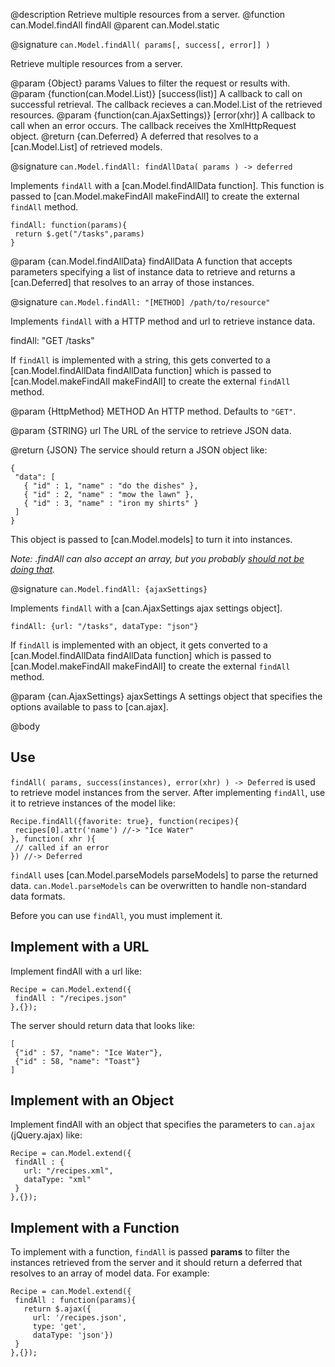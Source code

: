 @description Retrieve multiple resources from a server.
@function can.Model.findAll findAll
@parent can.Model.static

@signature `can.Model.findAll( params[, success[, error]] )`

Retrieve multiple resources from a server.

@param {Object} params Values to filter the request or results with.
@param {function(can.Model.List)} [success(list)] A callback to call on successful retrieval. The callback recieves
a can.Model.List of the retrieved resources.
@param {function(can.AjaxSettings)} [error(xhr)] A callback to call when an error occurs. The callback receives the
XmlHttpRequest object.
@return {can.Deferred} A deferred that resolves to a [can.Model.List] of retrieved models.


@signature `can.Model.findAll: findAllData( params ) -> deferred`

Implements `findAll` with a [can.Model.findAllData function]. This function
is passed to [can.Model.makeFindAll makeFindAll] to create the external
`findAll` method.

```
findAll: function(params){
 return $.get("/tasks",params)
}
```

@param {can.Model.findAllData} findAllData A function that accepts parameters
specifying a list of instance data to retrieve and returns a [can.Deferred]
that resolves to an array of those instances.

@signature `can.Model.findAll: "[METHOD] /path/to/resource"`

Implements `findAll` with a HTTP method and url to retrieve instance data.

   findAll: "GET /tasks"

If `findAll` is implemented with a string, this gets converted to
a [can.Model.findAllData findAllData function]
which is passed to [can.Model.makeFindAll makeFindAll] to create the external
`findAll` method.

@param {HttpMethod} METHOD An HTTP method. Defaults to `"GET"`.

@param {STRING} url The URL of the service to retrieve JSON data.

@return {JSON} The service should return a JSON object like:

```
{
 "data": [
   { "id" : 1, "name" : "do the dishes" },
   { "id" : 2, "name" : "mow the lawn" },
   { "id" : 3, "name" : "iron my shirts" }
 ]
}
```

This object is passed to [can.Model.models] to turn it into instances.

_Note: .findAll can also accept an array, but you
probably [should not be doing that](http://haacked.com/archive/2008/11/20/anatomy-of-a-subtle-json-vulnerability.aspx)._


@signature `can.Model.findAll: {ajaxSettings}`

Implements `findAll` with a [can.AjaxSettings ajax settings object].

```
findAll: {url: "/tasks", dataType: "json"}
```

If `findAll` is implemented with an object, it gets converted to
a [can.Model.findAllData findAllData function]
which is passed to [can.Model.makeFindAll makeFindAll] to create the external
`findAll` method.

@param {can.AjaxSettings} ajaxSettings A settings object that
specifies the options available to pass to [can.ajax].

@body

## Use

`findAll( params, success(instances), error(xhr) ) -> Deferred` is used to retrieve model
instances from the server. After implementing `findAll`, use it to retrieve instances of the model
like:

```
Recipe.findAll({favorite: true}, function(recipes){
 recipes[0].attr('name') //-> "Ice Water"
}, function( xhr ){
 // called if an error
}) //-> Deferred
```

`findAll` uses [can.Model.parseModels parseModels] to parse the returned data. `can.Model.parseModels` 
can be overwritten to handle non-standard data formats.

Before you can use `findAll`, you must implement it.

## Implement with a URL

Implement findAll with a url like:

```
Recipe = can.Model.extend({
 findAll : "/recipes.json"
},{});
```

The server should return data that looks like:

```
[
 {"id" : 57, "name": "Ice Water"},
 {"id" : 58, "name": "Toast"}
]
```

## Implement with an Object

Implement findAll with an object that specifies the parameters to
`can.ajax` (jQuery.ajax) like:

```
Recipe = can.Model.extend({
 findAll : {
   url: "/recipes.xml",
   dataType: "xml"
 }
},{});
```

## Implement with a Function

To implement with a function, `findAll` is passed __params__ to filter
the instances retrieved from the server and it should return a
deferred that resolves to an array of model data. For example:

```
Recipe = can.Model.extend({
 findAll : function(params){
   return $.ajax({
     url: '/recipes.json',
     type: 'get',
     dataType: 'json'})
 }
},{});
```
